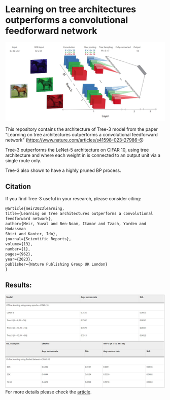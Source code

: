 # Learning on tree architectures outperforms a convolutional feedforward network
![Tree3](https://github.com/yuval-meir/Tree-3/blob/main/images/Tree3.JPG)

This repository contains the architecture of Tree-3 model from the paper "Learning on tree architectures outperforms a convolutional feedforward network"
(https://www.nature.com/articles/s41598-023-27986-6) 

Tree-3 outperforms the LeNet-5 architecture on CIFAR 10, using tree architecture and where each weight in is connected to an output unit via a single route only.

Tree-3 also shown to have a highly pruned BP process.



## Citation
If you find Tree-3 useful in your research, please consider citing:

  ```
  @article{meir2023learning,
  title={Learning on tree architectures outperforms a convolutional
  feedforward network},
  author={Meir, Yuval and Ben-Noam, Itamar and Tzach, Yarden and Hodassman
  Shiri and Kanter, Ido},
  journal={Scientific Reports},
  volume={13},
  number={1},
  pages={962},
  year={2023},
  publisher={Nature Publishing Group UK London}
  } 
  ```

## Results:
![image](https://github.com/yuval-meir/Tree-3/blob/main/images/table.JPG)
For more details please check the [article](https://www.nature.com/articles/s41598-023-27986-6).
